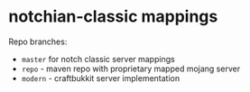 # notchian-classic mappings
Repo branches:
- `master` for notch classic server mappings
- `repo` - maven repo with proprietary mapped mojang server
- `modern` - craftbukkit server implementation
